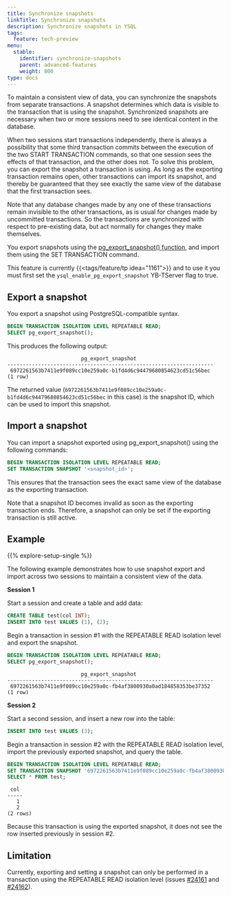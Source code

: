 ```yaml
---
title: Synchronize snapshots
linkTitle: Synchronize snapshots
description: Synchronize snapshots in YSQL
tags:
  feature: tech-preview
menu:
  stable:
    identifier: synchronize-snapshots
    parent: advanced-features
    weight: 800
type: docs
---
```


To maintain a consistent view of data, you can synchronize the snapshots from separate transactions. A snapshot determines which data is visible to the transaction that is using the snapshot. Synchronized snapshots are necessary when two or more sessions need to see identical content in the database.

When two sessions start transactions independently, there is always a possibility that some third transaction commits between the execution of the two START TRANSACTION commands, so that one session sees the effects of that transaction, and the other does not. To solve this problem, you can export the snapshot a transaction is using. As long as the exporting transaction remains open, other transactions can import its snapshot, and thereby be guaranteed that they see exactly the same view of the database that the first transaction sees.

Note that any database changes made by any one of these transactions remain invisible to the other transactions, as is usual for changes made by uncommitted transactions. So the transactions are synchronized with respect to pre-existing data, but act normally for changes they make themselves.

You export snapshots using the [pg_export_snapshot() function](https://www.postgresql.org/docs/15/functions-admin.html#FUNCTIONS-SNAPSHOT-SYNCHRONIZATION), and import them using the SET TRANSACTION command.

This feature is currently {{<tags/feature/tp idea="1161">}} and to use it you must first set the `ysql_enable_pg_export_snapshot` YB-TServer flag to true.

## Export a snapshot

You export a snapshot using PostgreSQL-compatible syntax.

```sql
BEGIN TRANSACTION ISOLATION LEVEL REPEATABLE READ;
SELECT pg_export_snapshot();
```

This produces the following output:

```output
                        pg_export_snapshot
-------------------------------------------------------------------
 6972261563b7411e9f089cc10e259a0c-b1fd4d6c94479680854623cd51c56bec
(1 row)
```

The returned value (`6972261563b7411e9f089cc10e259a0c-b1fd4d6c94479680854623cd51c56bec` in this case) is the snapshot ID, which can be used to import this snapshot.

## Import a snapshot

You can import a snapshot exported using pg_export_snapshot() using the following commands:

```sql
BEGIN TRANSACTION ISOLATION LEVEL REPEATABLE READ;
SET TRANSACTION SNAPSHOT '<snapshot_id>';
```

This ensures that the transaction sees the exact same view of the database as the exporting transaction.

Note that a snapshot ID becomes invalid as soon as the exporting transaction ends. Therefore, a snapshot can only be set if the exporting transaction is still active.

## Example

{{% explore-setup-single %}}

The following example demonstrates how to use snapshot export and import across two sessions to maintain a consistent view of the data.

**Session 1**

Start a session and create a table and add data:

```sql
CREATE TABLE test(col INT);
INSERT INTO test VALUES (1), (2);
```

Begin a transaction in session #1 with the REPEATABLE READ isolation level and export the snapshot.

```sql
BEGIN TRANSACTION ISOLATION LEVEL REPEATABLE READ;
SELECT pg_export_snapshot();
```

```output
                        pg_export_snapshot
-------------------------------------------------------------------
 6972261563b7411e9f089cc10e259a0c-fb4af3800930a0ad184858353be37352
(1 row)
```

**Session 2**

Start a second session, and insert a new row into the table:

```sql
INSERT INTO test VALUES (3);
```

Begin a transaction in session #2 with the REPEATABLE READ isolation level, import the previously exported snapshot, and query the table.

```sql
BEGIN TRANSACTION ISOLATION LEVEL REPEATABLE READ;
SET TRANSACTION SNAPSHOT '6972261563b7411e9f089cc10e259a0c-fb4af3800930a0ad184858353be37352';
SELECT * FROM test;
```

```output
 col
-----
   1
   2
(2 rows)
```

Because this transaction is using the exported snapshot, it does not see the row inserted previously in session #2.

## Limitation

Currently, exporting and setting a snapshot can only be performed in a transaction using the REPEATABLE READ isolation level (issues [#24161](https://github.com/yugabyte/yugabyte-db/issues/24161) and [#24162](https://github.com/yugabyte/yugabyte-db/issues/24162)).
